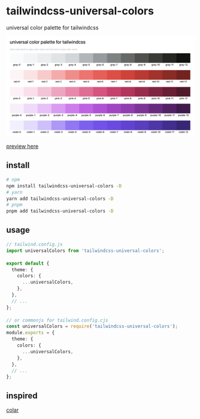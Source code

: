 # tailwindcss-universal-colors

universal color palette for tailwindcss

![image](./assets/cover.png)

[preview here](https://cirolee.github.io/tailwindcss-universal-colors/)

## install

```bash
# npm
npm install tailwindcss-universal-colors -D
# yarn
yarn add tailwindcss-universal-colors -D
# pnpm
pnpm add tailwindcss-universal-colors -D

```

## usage

```ts
// tailwind.config.js
import universalColors from 'tailwindcss-universal-colors';

export default {
  theme: {
    colors: {
      ...universalColors,
    },
  },
  // ...
};

// or commonjs for tailwind.config.cjs
const universalColors = require('tailwindcss-universal-colors');
module.exports = {
  theme: {
    colors: {
      ...universalColors,
    },
  },
  // ...
};
```

## inspired

[colar](https://github.com/fchristant/colar)
